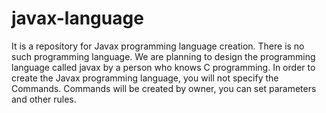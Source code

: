 # javax-language
It is a repository for Javax programming language creation.  There is no such programming language.  We are planning to design the programming language called javax by a person who knows C programming.
In order to create the Javax programming language, you will not specify the Commands.  Commands will be created by owner, you can set parameters and other rules.
